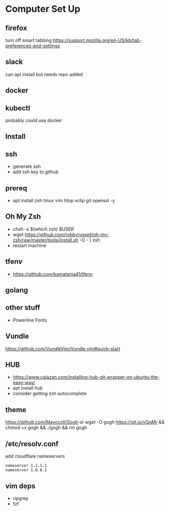 # Computer Set Up
## firefox
turn off smart tabbing
https://support.mozilla.org/en-US/kb/tab-preferences-and-settings

## slack
can apt install but needs repo added

## docker

## kubectl
probably could use docker

## Install

## ssh 
- generate ssh 
- add ssh key to github

## prereq
- apt install zsh tmux vim htop xclip git openssl -y

## Oh My Zsh
- chsh -s $(which zsh) $USER
- wget https://github.com/robbyrussell/oh-my-zsh/raw/master/tools/install.sh -O - | zsh
- restart machine

## tfenv
- https://github.com/kamatama41/tfenv

## golang

## other stuff
- Powerline Fonts

## Vundle
https://github.com/VundleVim/Vundle.vim#quick-start

## HUB
- https://www.calazan.com/installing-hub-git-wrapper-on-ubuntu-the-easy-way/
- apt install hub
- consider getting zsh autocomplete

## theme
https://github.com/Mayccoll/Gogh 
or
wget -O gogh https://git.io/vQgMr && chmod +x gogh && ./gogh && rm gogh

## /etc/resolv.conf
add cloudflare nameservers 
```
nameserver 1.1.1.1
nameserver 1.0.0.1
```

## vim deps
- ripgrep
- fzf 

